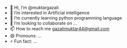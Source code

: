 - 👋 Hi, I’m @muktargazali
- 👀 I’m interested in Artificial intelligence 
- 🌱 I’m currently learning python programming language
- 💞️ I’m looking to collaborate on ...
- 📫 How to reach me gazalimuktar44@gmail.com
- 😄 Pronouns: ...
- ⚡ Fun fact: ...

<!---
muktargazali/muktargazali is a ✨ special ✨ repository because its `README.md` (this file) appears on your GitHub profile.
You can click the Preview link to take a look at your changes.
--->
